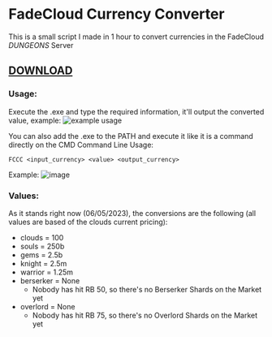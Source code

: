 # FadeCloud Currency Converter

This is a small script I made in 1 hour to convert currencies in the FadeCloud *DUNGEONS* Server

## [DOWNLOAD](https://github.com/KuryKat/FadeCloud-Currency-Converter/releases/latest)

### Usage:
Execute the .exe and type the required information, it'll output the converted value, example:
![example usage](https://github.com/KuryKat/FadeCloud-Currency-Converter/assets/57152799/4df26279-1cd8-4218-a5ec-a9dc7ddf2d31)

You can also add the .exe to the PATH and execute it like it is a command directly on the CMD
Command Line Usage:
```
FCCC <input_currency> <value> <output_currency>
```
Example:
![image](https://github.com/KuryKat/FadeCloud-Currency-Converter/assets/57152799/36a7bf24-6cb8-498b-b55b-43d082fc114e)


### Values:
As it stands right now (06/05/2023), the conversions are the following (all values are based of the clouds current pricing):
* clouds = 100 
* souls = 250b 
* gems = 2.5b
* knight = 2.5m
* warrior = 1.25m
* berserker = None
    * Nobody has hit RB 50, so there's no Berserker Shards on the Market yet
* overlord   = None
    * Nobody has hit RB 75, so there's no Overlord Shards on the Market yet

